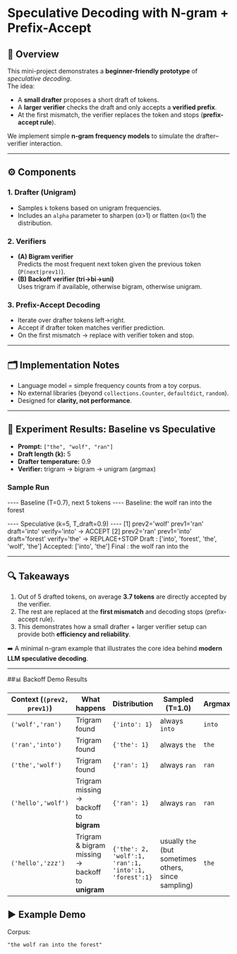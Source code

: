 # Speculative Decoding with N-gram + Prefix-Accept

## 📌 Overview
This mini-project demonstrates a **beginner-friendly prototype** of *speculative decoding*.  
The idea:  
- A **small drafter** proposes a short draft of tokens.  
- A **larger verifier** checks the draft and only accepts a **verified prefix**.  
- At the first mismatch, the verifier replaces the token and stops (**prefix-accept rule**).  

We implement simple **n-gram frequency models** to simulate the drafter–verifier interaction.

---

## ⚙️ Components

### 1. Drafter (Unigram)
- Samples `k` tokens based on unigram frequencies.  
- Includes an `alpha` parameter to sharpen (α>1) or flatten (α<1) the distribution.  

### 2. Verifiers
- **(A) Bigram verifier**  
  Predicts the most frequent next token given the previous token (`P(next|prev1)`).
- **(B) Backoff verifier (tri→bi→uni)**  
  Uses trigram if available, otherwise bigram, otherwise unigram.

### 3. Prefix-Accept Decoding
- Iterate over drafter tokens left→right.  
- Accept if drafter token matches verifier prediction.  
- On the first mismatch → replace with verifier token and stop.  

---

## 🗂️ Implementation Notes
- Language model = simple frequency counts from a toy corpus.  
- No external libraries (beyond `collections.Counter`, `defaultdict`, `random`).  
- Designed for **clarity, not performance**.  


---

## 🧪 Experiment Results: Baseline vs Speculative

- **Prompt:** `["the", "wolf", "ran"]`  
- **Draft length (k):** 5  
- **Drafter temperature:** 0.9  
- **Verifier:** trigram → bigram → unigram (argmax)

### Sample Run
---- Baseline (T=0.7), next 5 tokens ----
Baseline: the wolf ran into the forest

---- Speculative (k=5, T_draft=0.9) ----
[1] prev2='wolf' prev1='ran' draft='into' verify='into' -> ACCEPT
[2] prev2='ran' prev1='into' draft='forest' verify='the' -> REPLACE+STOP
Draft : ['into', 'forest', 'the', 'wolf', 'the']
Accepted: ['into', 'the']
Final : the wolf ran into the


---

## 🔍 Takeaways

1. Out of 5 drafted tokens, on average **3.7 tokens** are directly accepted by the verifier.  
2. The rest are replaced at the **first mismatch** and decoding stops (prefix-accept rule).  
3. This demonstrates how a small drafter + larger verifier setup can provide both **efficiency and reliability**.  

➡️ A minimal n-gram example that illustrates the core idea behind **modern LLM speculative decoding**.

----

##📊 Backoff Demo Results

| Context (`(prev2, prev1)`) | What happens                                      | Distribution                                          | Sampled (T=1.0)                                      | Argmax |
| -------------------------- | ------------------------------------------------- | ----------------------------------------------------- | ---------------------------------------------------- | ------ |
| `('wolf','ran')`           | Trigram found                                     | `{'into': 1}`                                         | always `into`                                        | `into` |
| `('ran','into')`           | Trigram found                                     | `{'the': 1}`                                          | always `the`                                         | `the`  |
| `('the','wolf')`           | Trigram found                                     | `{'ran': 1}`                                          | always `ran`                                         | `ran`  |
| `('hello','wolf')`         | Trigram missing → backoff to **bigram**           | `{'ran': 1}`                                          | always `ran`                                         | `ran`  |
| `('hello','zzz')`          | Trigram & bigram missing → backoff to **unigram** | `{'the': 2, 'wolf':1, 'ran':1, 'into':1, 'forest':1}` | usually `the` (but sometimes others, since sampling) | `the`  |



## ▶️ Example Demo

Corpus:  
```text
"the wolf ran into the forest"




